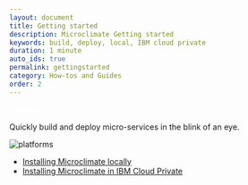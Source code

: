 ```yaml
---
layout: document
title: Getting started
description: Microclimate Getting started
keywords: build, deploy, local, IBM cloud private
duration: 1 minute
auto_ids: true
permalink: gettingstarted
category: How-tos and Guides
order: 2
---
```


<a href="./download/microclimate-18.06.zip" class="download-link trackdownload" id="zipDownload" style="color: white;">Download</a>


Quickly build and deploy micro-services in the blink of an eye.

![platforms](https://img.shields.io/badge/runtime-Java%20%7C%20Swift%20%7C%20Node-yellow.svg)

* [Installing Microclimate locally](./installlocally)
* [Installing Microclimate in IBM Cloud Private](https://github.com/IBM/charts/blob/master/stable/ibm-microclimate/README.md)
